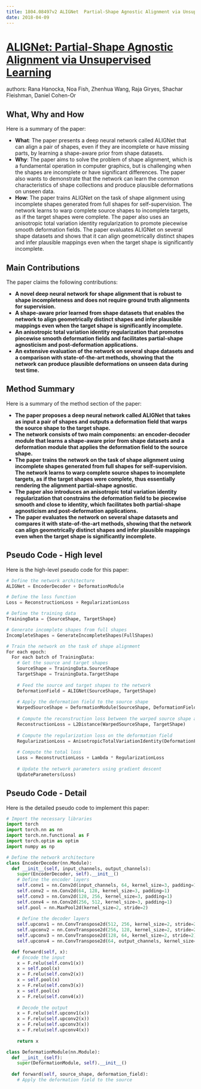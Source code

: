 ```yaml
---
title: 1804.08497v2 ALIGNet  Partial-Shape Agnostic Alignment via Unsupervised Learning
date: 2018-04-09
---
```


# [ALIGNet: Partial-Shape Agnostic Alignment via Unsupervised Learning](http://arxiv.org/abs/1804.08497v2)

authors: Rana Hanocka, Noa Fish, Zhenhua Wang, Raja Giryes, Shachar Fleishman, Daniel Cohen-Or


## What, Why and How

[1]: https://arxiv.org/abs/1804.08497v2 "[1804.08497v2] ALIGNet: Partial-Shape Agnostic Alignment via ..."
[2]: https://arxiv.org/pdf/2007.08497v2.pdf "Abstract arXiv:2007.08497v2 [cs.NE] 28 Aug 2020"

Here is a summary of the paper:

- **What**: The paper presents a deep neural network called ALIGNet that can align a pair of shapes, even if they are incomplete or have missing parts, by learning a shape-aware prior from shape datasets.
- **Why**: The paper aims to solve the problem of shape alignment, which is a fundamental operation in computer graphics, but is challenging when the shapes are incomplete or have significant differences. The paper also wants to demonstrate that the network can learn the common characteristics of shape collections and produce plausible deformations on unseen data.
- **How**: The paper trains ALIGNet on the task of shape alignment using incomplete shapes generated from full shapes for self-supervision. The network learns to warp complete source shapes to incomplete targets, as if the target shapes were complete. The paper also uses an anisotropic total variation identity regularization to promote piecewise smooth deformation fields. The paper evaluates ALIGNet on several shape datasets and shows that it can align geometrically distinct shapes and infer plausible mappings even when the target shape is significantly incomplete.

## Main Contributions

[1]: https://arxiv.org/abs/1804.08497v2 "[1804.08497v2] ALIGNet: Partial-Shape Agnostic Alignment via ..."
[2]: https://arxiv.org/pdf/2007.08497v2.pdf "Abstract arXiv:2007.08497v2 [cs.NE] 28 Aug 2020"

The paper claims the following contributions:

- **A novel deep neural network for shape alignment that is robust to shape incompleteness and does not require ground truth alignments for supervision.**
- **A shape-aware prior learned from shape datasets that enables the network to align geometrically distinct shapes and infer plausible mappings even when the target shape is significantly incomplete.**
- **An anisotropic total variation identity regularization that promotes piecewise smooth deformation fields and facilitates partial-shape agnosticism and post-deformation applications.**
- **An extensive evaluation of the network on several shape datasets and a comparison with state-of-the-art methods, showing that the network can produce plausible deformations on unseen data during test time.**

## Method Summary

[1]: https://arxiv.org/abs/1804.08497v2 "[1804.08497v2] ALIGNet: Partial-Shape Agnostic Alignment via ..."
[2]: https://arxiv.org/pdf/2007.08497v2.pdf "Abstract arXiv:2007.08497v2 [cs.NE] 28 Aug 2020"

Here is a summary of the method section of the paper:

- **The paper proposes a deep neural network called ALIGNet that takes as input a pair of shapes and outputs a deformation field that warps the source shape to the target shape.**
- **The network consists of two main components: an encoder-decoder module that learns a shape-aware prior from shape datasets and a deformation module that applies the deformation field to the source shape.**
- **The paper trains the network on the task of shape alignment using incomplete shapes generated from full shapes for self-supervision. The network learns to warp complete source shapes to incomplete targets, as if the target shapes were complete, thus essentially rendering the alignment partial-shape agnostic.**
- **The paper also introduces an anisotropic total variation identity regularization that constrains the deformation field to be piecewise smooth and close to identity, which facilitates both partial-shape agnosticism and post-deformation applications.**
- **The paper evaluates the network on several shape datasets and compares it with state-of-the-art methods, showing that the network can align geometrically distinct shapes and infer plausible mappings even when the target shape is significantly incomplete.**

## Pseudo Code - High level

Here is the high-level pseudo code for this paper:

```python
# Define the network architecture
ALIGNet = EncoderDecoder + DeformationModule

# Define the loss function
Loss = ReconstructionLoss + RegularizationLoss

# Define the training data
TrainingData = {SourceShape, TargetShape}

# Generate incomplete shapes from full shapes
IncompleteShapes = GenerateIncompleteShapes(FullShapes)

# Train the network on the task of shape alignment
For each epoch:
  For each batch of TrainingData:
    # Get the source and target shapes
    SourceShape = TrainingData.SourceShape
    TargetShape = TrainingData.TargetShape
    
    # Feed the source and target shapes to the network
    DeformationField = ALIGNet(SourceShape, TargetShape)
    
    # Apply the deformation field to the source shape
    WarpedSourceShape = DeformationModule(SourceShape, DeformationField)
    
    # Compute the reconstruction loss between the warped source shape and the target shape
    ReconstructionLoss = L2Distance(WarpedSourceShape, TargetShape)
    
    # Compute the regularization loss on the deformation field
    RegularizationLoss = AnisotropicTotalVariationIdentity(DeformationField)
    
    # Compute the total loss
    Loss = ReconstructionLoss + Lambda * RegularizationLoss
    
    # Update the network parameters using gradient descent
    UpdateParameters(Loss)
```

## Pseudo Code - Detail

Here is the detailed pseudo code to implement this paper:

```python
# Import the necessary libraries
import torch
import torch.nn as nn
import torch.nn.functional as F
import torch.optim as optim
import numpy as np

# Define the network architecture
class EncoderDecoder(nn.Module):
  def __init__(self, input_channels, output_channels):
    super(EncoderDecoder, self).__init__()
    # Define the encoder layers
    self.conv1 = nn.Conv2d(input_channels, 64, kernel_size=3, padding=1)
    self.conv2 = nn.Conv2d(64, 128, kernel_size=3, padding=1)
    self.conv3 = nn.Conv2d(128, 256, kernel_size=3, padding=1)
    self.conv4 = nn.Conv2d(256, 512, kernel_size=3, padding=1)
    self.pool = nn.MaxPool2d(kernel_size=2, stride=2)
    
    # Define the decoder layers
    self.upconv1 = nn.ConvTranspose2d(512, 256, kernel_size=2, stride=2)
    self.upconv2 = nn.ConvTranspose2d(256, 128, kernel_size=2, stride=2)
    self.upconv3 = nn.ConvTranspose2d(128, 64, kernel_size=2, stride=2)
    self.upconv4 = nn.ConvTranspose2d(64, output_channels, kernel_size=2, stride=2)

  def forward(self, x):
    # Encode the input
    x = F.relu(self.conv1(x))
    x = self.pool(x)
    x = F.relu(self.conv2(x))
    x = self.pool(x)
    x = F.relu(self.conv3(x))
    x = self.pool(x)
    x = F.relu(self.conv4(x))
    
    # Decode the output
    x = F.relu(self.upconv1(x))
    x = F.relu(self.upconv2(x))
    x = F.relu(self.upconv3(x))
    x = F.relu(self.upconv4(x))
    
    return x

class DeformationModule(nn.Module):
  def __init__(self):
    super(DeformationModule, self).__init__()
  
  def forward(self, source_shape, deformation_field):
    # Apply the deformation field to the source